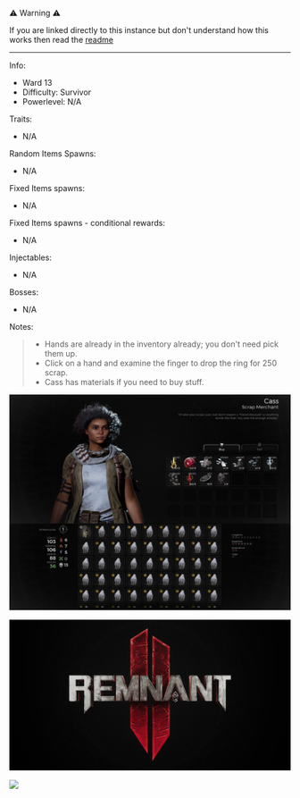 ⚠️ Warning ⚠️

If you are linked directly to this instance but don't understand how this works then read the [readme](https://github.com/razeedazee/remnant2-instances/blob/main/README.md)

<hr>

Info:

- Ward 13
- Difficulty: Survivor
- Powerlevel: N/A

Traits:

- N/A

Random Items Spawns:

- N/A

Fixed Items spawns:

- N/A

Fixed Items spawns - conditional rewards:

- N/A

Injectables:

- N/A

Bosses:

- N/A

Notes:

> - Hands are already in the inventory already; you don't need pick them up.
> - Click on a hand and examine the finger to drop the ring for 250 scrap.
> - Cass has materials if you need to buy stuff.

![](info/info.png)

![](info/mini-map.png)

![](info/travel-map.png)
